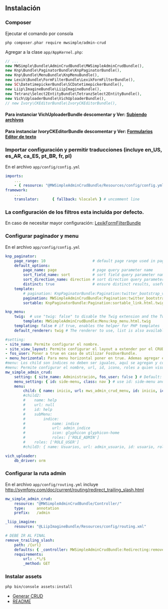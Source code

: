 ## Instalación

### Composer
Ejecutar el comando por consola
```cli
php composer.phar require mwsimple/admin-crud
```

Agregar a la clase `app/AppKernel.php`:

```php
// ...
new MWSimple\Bundle\AdminCrudBundle\MWSimpleAdminCrudBundle(),
new Knp\Bundle\PaginatorBundle\KnpPaginatorBundle(),
new Knp\Bundle\MenuBundle\KnpMenuBundle(),
new Lexik\Bundle\FormFilterBundle\LexikFormFilterBundle(),
new SC\DatetimepickerBundle\SCDatetimepickerBundle(),
new Liip\ImagineBundle\LiipImagineBundle(),
new Tetranz\Select2EntityBundle\TetranzSelect2EntityBundle(),
new Vich\UploaderBundle\VichUploaderBundle(),
// new Ivory\CKEditorBundle\IvoryCKEditorBundle(),
```

#### Para instanciar VichUploaderBundle descomentar y Ver: [Subiendo archivos](subirarchivos.md)
#### Para instanciar IvoryCKEditorBundle descomentar y Ver: [Formularios Editor de texto](forms.md)

### Importar configuración y permitir traducciones (incluye en_US, es_AR, ca_ES, pt_BR, fr, pl)

En el archivo `app/config/config.yml`

```yaml
imports:
    ...
    - { resource: "@MWSimpleAdminCrudBundle/Resources/config/config.yml" }
framework:
    ...
    translator:      { fallback: %locale% } # uncomment line
```

### La configuración de los filtros esta incluída por defecto.

En caso de necesitar mayor configuración: [LexikFormFilterBundle](https://github.com/lexik/LexikFormFilterBundle/blob/v5.0.1/Resources/doc/configuration.md)

### Configurar paginador y menu

En el archivo `app/config/config.yml`

```yaml
knp_paginator:
    page_range: 10                     # default page range used in pagination control
    default_options:
        page_name: page                # page query parameter name
        sort_field_name: sort          # sort field query parameter name
        sort_direction_name: direction # sort direction query parameter name
        distinct: true                 # ensure distinct results, useful when ORM queries are using GROUP BY statements
    template:
        # pagination: KnpPaginatorBundle:Pagination:twitter_bootstrap_v3_pagination.html.twig # bootstrap 3 sliding pagination controls template
        pagination: MWSimpleAdminCrudBundle:Pagination:twitter_bootstrap_v3_pagination.html.twig # bootstrap 3 sliding pagination controls template
        sortable: KnpPaginatorBundle:Pagination:sortable_link.html.twig # sort link template

knp_menu:
    twig:  # use "twig: false" to disable the Twig extension and the TwigRenderer
        template: MWSimpleAdminCrudBundle:Menu:knp_menu.html.twig
    templating: false # if true, enables the helper for PHP templates
    default_renderer: twig # The renderer to use, list is also available by default

#setting:
- site_name: Permite configurar el nombre.
- site_view_layout: Permite configurar el layout a extender por el CRUD.
- fos_user: Poner a true en caso de utilizar FosUserBundle.
- menu_horizontal: Para menu horizontal poner en true. Ademas agregar en menu_setting.class: nav navbar-nav
#menu: Los child son índices no deben ser iguales, aquí se agregan y configuran los item del menu.
#menu: Permite configurar el nombre, url, id, icono, roles a quien visualiza, si tiene submenu se puede agregar.
mw_simple_admin_crud:
    setting: { site_name: Administración, fos_user: false } # Default: site_name: AdminCrud, site_view_layout: MWSimpleAdminCrudBundle::layout.html.twig, fos_user: false, menu_horizontal: false
    menu_setting: { id: side-menu, class: nav } # use id: side-menu and class: nav. If is horizontal use class: nav navbar-nav
    menu:
        child: { name: inicio, url: mws_admin_crud_menu, id: inicio, icon: glyphicon glyphicon-home }
        #child2:  
        #    name: help
        #    url: null
        #    id: help
        #    subMenu:
        #        indice:
        #            name: indice
        #            url: admin_indice
        #            icon: glyphicon glyphicon-home
        #            roles: ['ROLE_ADMIN']
        #    roles: ['ROLE_USER']
        #child3: { name: Usuarios, url: admin_usuario, id: usuario, roles: ['ROLE_SUPERADMIN'], icon: glyphicon glyphicon-user }

vich_uploader:
    db_driver: orm
```

### Configurar la ruta admin

En el archivo `app/config/routing.yml`
incluye http://symfony.com/doc/current/routing/redirect_trailing_slash.html

```yaml
mw_simple_admin_crud:
    resource: "@MWSimpleAdminCrudBundle/Controller/"
    type:     annotation
    prefix:   /admin

_liip_imagine:
    resource: "@LiipImagineBundle/Resources/config/routing.xml"

# DEBE IR AL FINAL
remove_trailing_slash:
    path: /{url}
    defaults: { _controller: MWSimpleAdminCrudBundle:Redirecting:removeTrailingSlash }
    requirements:
        url: .*\/$
        _method: GET
```

### Instalar assets
```cli
php bin/console assets:install
```

* [Generar CRUD](generacion.md)
* [README](https://github.com/MWSimple/AdminCrudBundle/blob/version30/README.md)
